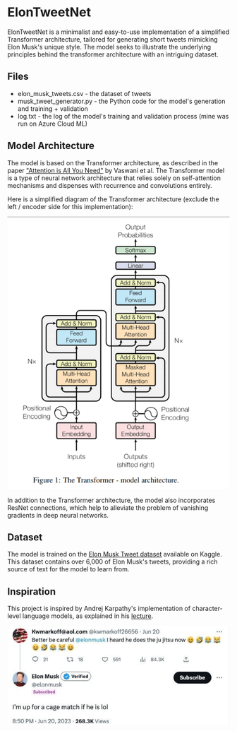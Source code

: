 # ElonTweetNet

ElonTweetNet is a minimalist and easy-to-use implementation of a simplified Transformer architecture, tailored for generating short tweets mimicking Elon Musk's unique style. The model seeks to illustrate the underlying principles behind the transformer architecture with an intriguing dataset.

## Files
* elon_musk_tweets.csv - the dataset of tweets
* musk_tweet_generator.py - the Python code for the model's generation and training + validation
* log.txt - the log of the model's training and validation process (mine was run on Azure Cloud ML)

## Model Architecture

The model is based on the Transformer architecture, as described in the paper ["Attention is All You Need"](https://arxiv.org/abs/1706.03762) by Vaswani et al. The Transformer model is a type of neural network architecture that relies solely on self-attention mechanisms and dispenses with recurrence and convolutions entirely.

Here is a simplified diagram of the Transformer architecture (exclude the left / encoder side for this implementation):

![Transformer Architecture](GPT.png)

In addition to the Transformer architecture, the model also incorporates ResNet connections, which help to alleviate the problem of vanishing gradients in deep neural networks.

## Dataset

The model is trained on the [Elon Musk Tweet dataset](https://www.kaggle.com/datasets/gpreda/elon-musk-tweets) available on Kaggle. This dataset contains over 6,000 of Elon Musk's tweets, providing a rich source of text for the model to learn from.

## Inspiration

This project is inspired by Andrej Karpathy's implementation of character-level language models, as explained in his [lecture](https://www.youtube.com/watch?v=kCc8FmEb1nY&t=6052s).

![Real Musk Tweet](<Elon_tweet.jpg>)
